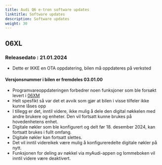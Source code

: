 ```yaml
---
title: Audi Q6 e-tron software updates
linktitle: Software updates
description: Software updates
weight: 30
---
```


## 06XL

### Releasedato : 21.01.2024

- Dette er IKKE en OTA oppdatering, bilen må oppdateres på verksted

#### Versjonsnummer i bilen er fremdeles 03.01.00

- Programvareoppdateringen forbedrer noen funksjoner som ble forsøkt levert i [06XM](../patch06xm/)
- Helt spesfikt så var det et avvik som gjør at bilen i visse tilfeler ikke kunne låses opp
- I tillegg er det, inntil videre, ikke mulig å dele den digital nøkkelen med andre brukere og enheter. Den vil fortsatt kunne brukes på hovedenhetens enhet.
- Digitale nøkler som ble konfigurert og delt før 18. desember 2024, kan fortsatt brukes i fullt omfang.
- Digitale nøkler kan fortsatt slettes.
- Det vil inntil videreikek være mulig å konfigureredelte digitale nøkler på nytt.
- Funksjonen for deling av nøkkel via myAudi-appen og lommeboken vil inntil videre være deaktivert.